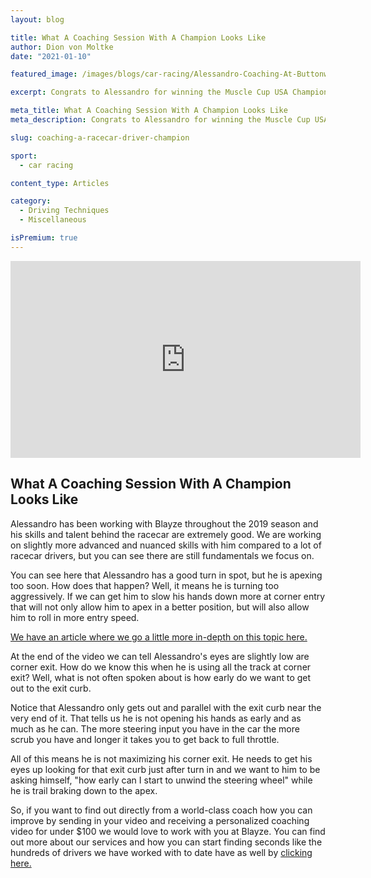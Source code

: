 ```yaml
---
layout: blog

title: What A Coaching Session With A Champion Looks Like
author: Dion von Moltke
date: "2021-01-10"

featured_image: /images/blogs/car-racing/Alessandro-Coaching-At-Buttonwillow-compressor.jpg

excerpt: Congrats to Alessandro for winning the Muscle Cup USA Championship!  Alessandro won it at Buttonwillow Raceway, but as you can see here we are still working with him to find that last little bit of laptime.

meta_title: What A Coaching Session With A Champion Looks Like
meta_description: Congrats to Alessandro for winning the Muscle Cup USA Championship!  Alessandro won it at Buttonwillow Raceway, but as you can see here we are still working with him to find that last little bit of laptime.

slug: coaching-a-racecar-driver-champion

sport:
  - car racing

content_type: Articles

category:
  - Driving Techniques
  - Miscellaneous

isPremium: true
---
```


<iframe title="Blog iFrame" id="videoIframe" width="560" height="315" src="https://www.youtube.com/embed/lqmUV0nxZ-g" frameborder="0" allow="accelerometer; autoplay; encrypted-media; gyroscope; picture-in-picture" allowfullscreen></iframe>

## What A Coaching Session With A Champion Looks Like

Alessandro has been working with Blayze throughout the 2019 season and his skills and talent behind the racecar are extremely good. We are working on slightly more advanced and nuanced skills with him compared to a lot of racecar drivers, but you can see there are still fundamentals we focus on.

You can see here that Alessandro has a good turn in spot, but he is apexing too soon. How does that happen? Well, it means he is turning too aggressively. If we can get him to slow his hands down more at corner entry that will not only allow him to apex in a better position, but will also allow him to roll in more entry speed.

[We have an article where we go a little more in-depth on this topic here.](https://blayze.io/blog/car-racing/do-late-apexes-need-a-late-turn-in/)

At the end of the video we can tell Alessandro's eyes are slightly low are corner exit. How do we know this when he is using all the track at corner exit? Well, what is not often spoken about is how early do we want to get out to the exit curb.

Notice that Alessandro only gets out and parallel with the exit curb near the very end of it. That tells us he is not opening his hands as early and as much as he can. The more steering input you have in the car the more scrub you have and longer it takes you to get back to full throttle.

All of this means he is not maximizing his corner exit. He needs to get his eyes up looking for that exit curb just after turn in and we want to him to be asking himself, "how early can I start to unwind the steering wheel" while he is trail braking down to the apex.

So, if you want to find out directly from a world-class coach how you can improve by sending in your video and receiving a personalized coaching video for under \$100 we would love to work with you at Blayze. You can find out more about our services and how you can start finding seconds like the hundreds of drivers we have worked with to date have as well by [clicking here.](/racecar-coaching-plans/)
